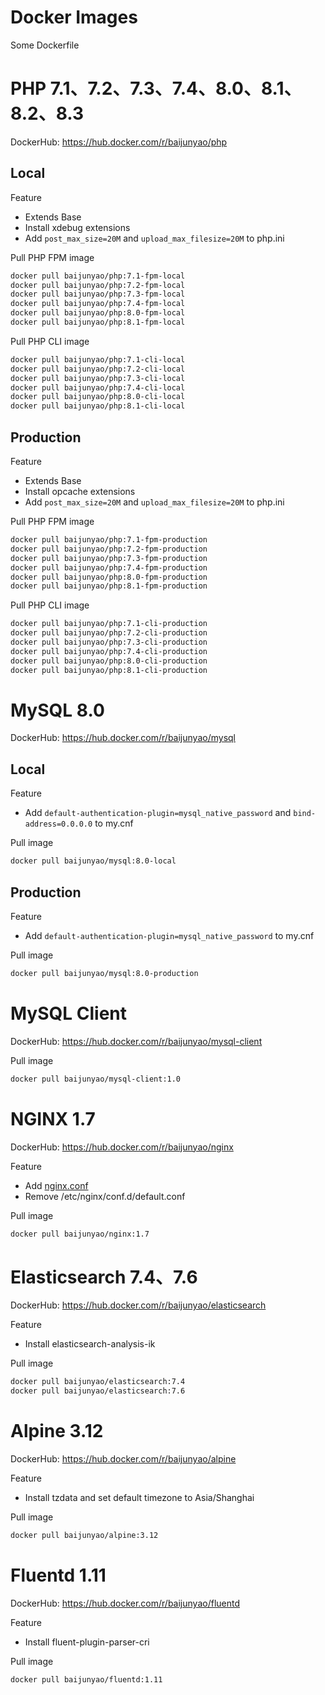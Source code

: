# Docker Images
Some Dockerfile

# PHP 7.1、7.2、7.3、7.4、8.0、8.1、8.2、8.3
DockerHub: https://hub.docker.com/r/baijunyao/php

## Local
Feature
- Extends Base
- Install xdebug extensions
- Add `post_max_size=20M` and `upload_max_filesize=20M` to php.ini

Pull PHP FPM image
```bash
docker pull baijunyao/php:7.1-fpm-local
docker pull baijunyao/php:7.2-fpm-local
docker pull baijunyao/php:7.3-fpm-local
docker pull baijunyao/php:7.4-fpm-local
docker pull baijunyao/php:8.0-fpm-local
docker pull baijunyao/php:8.1-fpm-local
```

Pull PHP CLI image
```bash
docker pull baijunyao/php:7.1-cli-local
docker pull baijunyao/php:7.2-cli-local
docker pull baijunyao/php:7.3-cli-local
docker pull baijunyao/php:7.4-cli-local
docker pull baijunyao/php:8.0-cli-local
docker pull baijunyao/php:8.1-cli-local
```

## Production
Feature
- Extends Base
- Install opcache extensions
- Add `post_max_size=20M` and `upload_max_filesize=20M` to php.ini

Pull PHP FPM image
```bash
docker pull baijunyao/php:7.1-fpm-production
docker pull baijunyao/php:7.2-fpm-production
docker pull baijunyao/php:7.3-fpm-production
docker pull baijunyao/php:7.4-fpm-production
docker pull baijunyao/php:8.0-fpm-production
docker pull baijunyao/php:8.1-fpm-production
```

Pull PHP CLI image
```bash
docker pull baijunyao/php:7.1-cli-production
docker pull baijunyao/php:7.2-cli-production
docker pull baijunyao/php:7.3-cli-production
docker pull baijunyao/php:7.4-cli-production
docker pull baijunyao/php:8.0-cli-production
docker pull baijunyao/php:8.1-cli-production
```

# MySQL 8.0
DockerHub: https://hub.docker.com/r/baijunyao/mysql
## Local
Feature
- Add `default-authentication-plugin=mysql_native_password` and `bind-address=0.0.0.0` to my.cnf

Pull image
```bash
docker pull baijunyao/mysql:8.0-local
```

## Production
Feature
- Add `default-authentication-plugin=mysql_native_password` to my.cnf

Pull image
```bash
docker pull baijunyao/mysql:8.0-production
```
# MySQL Client
DockerHub: https://hub.docker.com/r/baijunyao/mysql-client

Pull image
```bash
docker pull baijunyao/mysql-client:1.0
```

# NGINX 1.7
DockerHub: https://hub.docker.com/r/baijunyao/nginx

Feature
- Add [nginx.conf](./nginx/1.7/conf/nginx.conf)
- Remove /etc/nginx/conf.d/default.conf

Pull image
```bash
docker pull baijunyao/nginx:1.7
```

# Elasticsearch 7.4、7.6
DockerHub: https://hub.docker.com/r/baijunyao/elasticsearch

Feature
- Install elasticsearch-analysis-ik

Pull image
```bash
docker pull baijunyao/elasticsearch:7.4
docker pull baijunyao/elasticsearch:7.6
```
# Alpine 3.12
DockerHub: https://hub.docker.com/r/baijunyao/alpine

Feature
- Install tzdata and set default timezone to Asia/Shanghai

Pull image
```bash
docker pull baijunyao/alpine:3.12
```

# Fluentd 1.11
DockerHub: https://hub.docker.com/r/baijunyao/fluentd

Feature
- Install fluent-plugin-parser-cri

Pull image
```bash
docker pull baijunyao/fluentd:1.11
```
